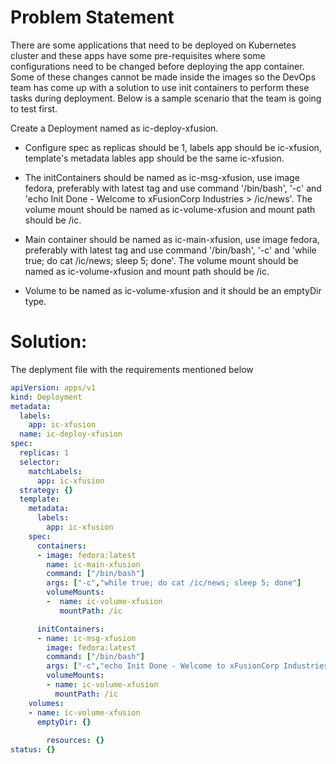 # **Problem Statement**
There are some applications that need to be deployed on Kubernetes cluster and these apps have some pre-requisites where some configurations need to be changed before deploying the app container. Some of these changes cannot be made inside the images so the DevOps team has come up with a solution to use init containers to perform these tasks during deployment. Below is a sample scenario that the team is going to test first.



Create a Deployment named as ic-deploy-xfusion.


- Configure spec as replicas should be 1, labels app should be ic-xfusion, template's metadata lables app should be the same ic-xfusion.


- The initContainers should be named as ic-msg-xfusion, use image fedora, preferably with latest tag and use command '/bin/bash', '-c' and 'echo Init Done - Welcome to xFusionCorp Industries > /ic/news'. The volume mount should be named as ic-volume-xfusion and mount path should be /ic.


- Main container should be named as ic-main-xfusion, use image fedora, preferably with latest tag and use command '/bin/bash', '-c' and 'while true; do cat /ic/news; sleep 5; done'. The volume mount should be named as ic-volume-xfusion and mount path should be /ic.


- Volume to be named as ic-volume-xfusion and it should be an emptyDir type.

# **Solution:**

The deplyment file with the requirements mentioned below

```yaml
apiVersion: apps/v1
kind: Deployment
metadata:
  labels:
    app: ic-xfusion
  name: ic-deploy-xfusion
spec:
  replicas: 1
  selector:
    matchLabels:
      app: ic-xfusion
  strategy: {}
  template:
    metadata:
      labels:
        app: ic-xfusion
    spec:
      containers:
      - image: fedora:latest
        name: ic-main-xfusion
        command: ["/bin/bash"]
        args: ["-c","while true; do cat /ic/news; sleep 5; done"]
        volumeMounts:
        -  name: ic-volume-xfusion
           mountPath: /ic 

      initContainers: 
      - name: ic-msg-xfusion
        image: fedora:latest
        command: ["/bin/bash"]
        args: ["-c","echo Init Done - Welcome to xFusionCorp Industries > /ic/news"]
        volumeMounts: 
        - name: ic-volume-xfusion
          mountPath: /ic
    volumes:
    - name: ic-volume-xfusion
      emptyDir: {}
    
        resources: {}
status: {}
```